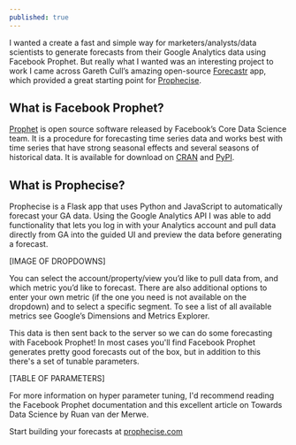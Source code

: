 ```yaml
---
published: true
---
```

I wanted a create a fast and simple way for marketers/analysts/data scientists to generate forecasts from their Google Analytics data using Facebook Prophet. But really what I wanted was an interesting project to work I came across Gareth Cull’s amazing open-source [Forecastr](https://github.com/garethcull/forecastr) app, which provided a great starting point for [Prophecise](https://prophecise.com).

## What is Facebook Prophet?

[Prophet](https://facebook.github.io/prophet/) is open source software released by Facebook’s Core Data Science team. It is a procedure for forecasting time series data and works best with time series that have strong seasonal effects and several seasons of historical data. It is available for download on [CRAN](https://cran.r-project.org/package=prophet) and [PyPI](https://pypi.python.org/pypi/fbprophet/).

## What is Prophecise?

Prophecise is a Flask app that uses Python and JavaScript to automatically forecast your GA data. Using the Google Analytics API I was able to add functionality that lets you log in with your Analytics account and pull data directly from GA into the guided UI and preview the data before generating a forecast.

[IMAGE OF DROPDOWNS]

You can select the account/property/view you’d like to pull data from, and which metric you’d like to forecast. There are also additional options to enter your own metric (if the one you need is not available on the dropdown) and to select a specific segment. To see a list of all available metrics see Google’s Dimensions and Metrics Explorer.

This data is then sent back to the server so we can do some forecasting with Facebook Prophet! In most cases you'll find Facebook Prophet generates pretty good forecasts out of the box, but in addition to this there's a set of tunable parameters.

[TABLE OF PARAMETERS]

For more information on hyper parameter tuning, I'd recommend reading the Facebook Prophet documentation and this excellent article on Towards Data Science by Ruan van der Merwe.

Start building your forecasts at [prophecise.com](https://prophecise.com)
